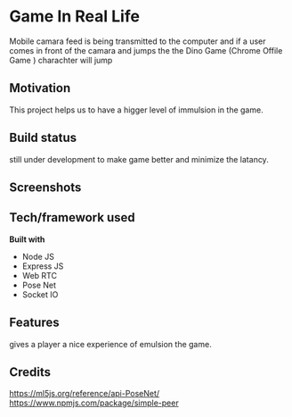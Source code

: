 # Game In Real Life
Mobile camara feed is being transmitted to the  computer and if  a user comes in front of the camara and jumps the the Dino Game (Chrome Offile Game ) charachter will jump

## Motivation
This project helps us to have a higger level of immulsion in the game.

## Build status
still under development to make game better and minimize the latancy.


## Screenshots



## Tech/framework used

**Built with**
<ul>
  <li>Node JS</li>
  <li>Express JS</li>
  <li>Web RTC</li>
  <li>Pose Net</li>
  <li>Socket IO</li>
</ul>

## Features
gives a player a nice experience of emulsion the game.

## Credits
https://ml5js.org/reference/api-PoseNet/
https://www.npmjs.com/package/simple-peer
